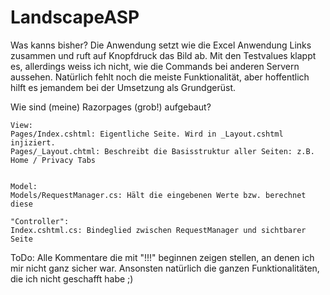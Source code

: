 # LandscapeASP

Was kanns bisher?
	Die Anwendung setzt wie die Excel Anwendung Links zusammen und ruft auf Knopfdruck das Bild ab. Mit den Testvalues klappt es, allerdings weiss ich nicht, wie die Commands bei anderen Servern aussehen. Natürlich fehlt noch die meiste Funktionalität, aber hoffentlich hilft es jemandem bei der Umsetzung als Grundgerüst.


Wie sind (meine) Razorpages (grob!) aufgebaut?

	View: 
	Pages/Index.cshtml: Eigentliche Seite. Wird in _Layout.cshtml injiziert.
 	Pages/_Layout.chtml: Beschreibt die Basisstruktur aller Seiten: z.B. Home / Privacy Tabs


	Model:
	Models/RequestManager.cs: Hält die eingebenen Werte bzw. berechnet diese

	"Controller":
	Index.cshtml.cs: Bindeglied zwischen RequestManager und sichtbarer Seite  


ToDo:
Alle Kommentare die mit "!!!" beginnen zeigen stellen, an denen ich mir nicht ganz sicher war.
Ansonsten natürlich die ganzen Funktionalitäten, die ich nicht geschafft habe ;)
